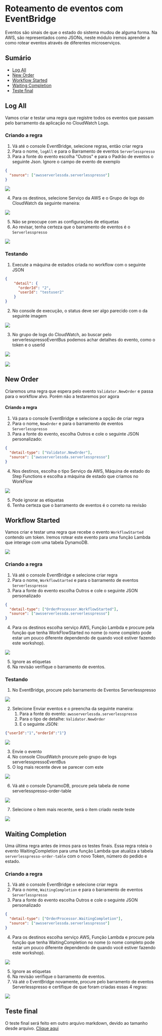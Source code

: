 # Roteamento de eventos com EventBridge

Eventos são sinais de que o estado do sistema mudou de alguma forma. Na AWS, são representados como JSONs, neste módulo iremos aprender a como rotear eventos através de diferentes microserviços.

## Sumário

- [Log All](#log-all)
- [New Order](#new-order)
- [Workflow Started](#workflow-started)
- [Waiting Completion](#waiting-completion)
- [Teste final](#teste-final)

## Log All

Vamos criar e testar uma regra que registre todos os eventos que passam pelo barramento da aplicação no CloudWatch Logs.

### Criando a regra
1. Vá até o console EventBridge, selecione regras, então criar regra
2. Para o nome, ```logAll``` e para o Barramento de eventos ```Serverlesspresso```
3. Para a fonte do evento escolha "Outros" e para o Padrão de eventos o seguinte Json. Ignore o campo de evento de exemplo

```JSON
{
  "source": ["awsserverlessda.serverlesspresso"]
}
``` 

![](/progress%20report%203.2/tarefa%202:%20Serverlesspresso/images/event%20routing/log%20all%202.png)

4. Para os destinos, selecione Serviço da AWS e o Grupo de logs do CloudWatch da seguinte maneira:

![](/progress%20report%203.2/tarefa%202:%20Serverlesspresso/images/event%20routing/log%20all%203.png)

5. Não se preocupe com as configurações de etiquetas
6. Ao revisar, tenha certeza que o barramento de eventos é o ```Serverlesspresso```

![](/progress%20report%203.2/tarefa%202:%20Serverlesspresso/images/event%20routing/log%20all%204.png)

### Testando

1. Execute a máquina de estados criada no workflow com o seguinte JSON

```JSON
{
    "detail": {
      "orderId": "2",
      "userId": "testuser2"
    }
}
```

2. No console de execução, o status deve ser algo parecido com o da seguinte imagem

![](/progress%20report%203.2/tarefa%202:%20Serverlesspresso/images/event%20routing/execucao%20logAll.png)

3. No grupo de logs do CloudWatch, ao buscar pelo serverlesspressoEventBus podemos achar detalhes do evento, como o token e o userId

![](/progress%20report%203.2/tarefa%202:%20Serverlesspresso/images/event%20routing/grupo%20de%20logs%20cloudwatch.png)
<br><br>
![](/progress%20report%203.2/tarefa%202:%20Serverlesspresso/images/event%20routing/grupo%20de%20logs%20cloudwatch%202.png)


## New Order

Criaremos uma regra que espera pelo evento ```Validator.NewOrder``` e passa para o workflow alvo. Porém não a testaremos por agora

#### Criando a regra

1. Vá para o console EventBridge e selecione a opção de criar regra
2. Para o nome, ```NewOrder``` e para o barramento de eventos ```Serverlesspresso```
3. Para a fonte do evento, escolha Outros e cole o seguinte JSON personalizado:

```JSON
{
  "detail-type": ["Validator.NewOrder"],
  "source": ["awsserverlessda.serverlesspresso"]
}
``` 

4. Nos destinos, escolha o tipo Serviço da AWS, Máquina de estado do Step Functions e escolha a máquina de estado que criamos no WorkFlow

![](/progress%20report%203.2/tarefa%202:%20Serverlesspresso/images/event%20routing/newOrder%201.png)

5. Pode ignorar as etiquetas
6. Tenha certeza que o barramento de eventos é o correto na revisão

## Workflow Started

Vamos criar e testar uma regra que recebe o evento ```WorkflowStarted``` contendo um token. Iremos rotear este evento para uma função Lambda que interage com uma tabela DynamoDB.

![](/progress%20report%203.2/tarefa%202:%20Serverlesspresso/images/event%20routing/workflow%20started%200.png)

### Criando a regra

1. Vá até o console EventBridge e selecione criar regra
2. Para o nome, ```WorkflowStarted``` e para o barramento de eventos ```Serverlesspresso```
3. Para a fonte do evento escolha Outros e cole o seguinte JSON personalizado

```JSON
{
  "detail-type": ["OrderProcessor.WorkflowStarted"],
  "source": ["awsserverlessda.serverlesspresso"]
}
```

4. Para os destinos escolha serviço AWS, Função Lambda e procure pela função que tenha WorkFlowStarted no nome (o nome completo pode estar um pouco diferente dependendo de quando você estiver fazendo este workshop).

![](/progress%20report%203.2/tarefa%202:%20Serverlesspresso/images/event%20routing/workflowstarted%201.png)

5. Ignore as etiquetas
6. Na revisão verifique o barramento de eventos.

### Testando

1. No EventBridge, procure pelo barramento de Eventos Serverlesspresso

![](/progress%20report%203.2/tarefa%202:%20Serverlesspresso/images/event%20routing/newOrder%202.png)

2. Selecione Enviar eventos e o preencha da seguinte maneira:
   1. Para a fonte do evento: ```awsserverlessda.serverlesspresso```
   2. Para o tipo de detalhe: ```Validator.NewOrder```
   3. E o seguinte JSON:
```JSON
{"userId":"1","orderId":"1"}
``` 

![](/progress%20report%203.2/tarefa%202:%20Serverlesspresso/images/event%20routing/newOrder%203.png)

3. Envie o evento
4. No console CloudWatch procure pelo grupo de logs serverlesspressoEventBus
5. O log mais recente deve se parecer com este

![](/progress%20report%203.2/tarefa%202:%20Serverlesspresso/images/event%20routing/workflow%20started%202.png)

6. Vá até o console DynamoDB, procure pela tabela de nome serverlesspresso-order-table

![](/progress%20report%203.2/tarefa%202:%20Serverlesspresso/images/event%20routing/workflow%20started%20dynamoDB.png)

7. Selecione o item mais recente, será o item criado neste teste

![](/progress%20report%203.2/tarefa%202:%20Serverlesspresso/images/event%20routing/workflow%20started%203.png)


## Waiting Completion

Uma última regra antes de irmos para os testes finais.
Essa regra roteia o evento WaitingCompletion para uma função Lambda que atualiza a tabela ```serverlesspresso-order-table``` com o novo Token, número do pedido e estado.

### Criando a regra

1. Vá até o console EventBridge e selecione criar regra
2. Para o nome, ```WaitingCompletion``` e para o barramento de eventos ```Serverlesspresso```
3. Para a fonte do evento escolha Outros e cole o seguinte JSON personalizado

```JSON
{
  "detail-type": ["OrderProcessor.WaitingCompletion"],
  "source": ["awsserverlessda.serverlesspresso"]
}
```

4. Para os destinos escolha serviço AWS, Função Lambda e procure pela função que tenha WaitingCompletion no nome (o nome completo pode estar um pouco diferente dependendo de quando você estiver fazendo este workshop).

![](/progress%20report%203.2/tarefa%202:%20Serverlesspresso/images/event%20routing/waiting%20completion.png)

5. Ignore as etiquetas
6. Na revisão verifique o barramento de eventos.
7. Vá até o EventBridge novamente, procure pelo barramento de eventos Serverlesspresso e certifique de que foram criadas essas 4 regras:

![](/progress%20report%203.2/tarefa%202:%20Serverlesspresso/images/event%20routing/waiting%20completion%202.png)

## Teste final

O teste final será feito em outro arquivo markdown, devido ao tamanho desde arquivo. [Clique aqui](/progress%20report%203.2/tarefa%202:%20Serverlesspresso/2%20-%20Roteamento%20de%20eventos%20com%20EventBridge/teste%20final/README.md)